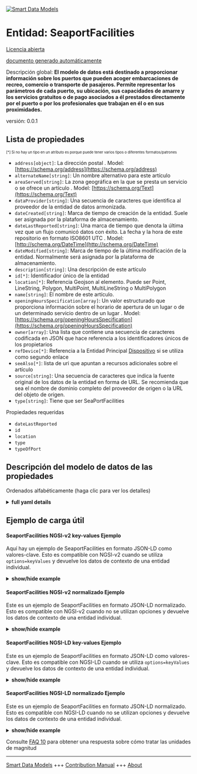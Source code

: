 <!-- 10-Header -->  
[![Smart Data Models](https://smartdatamodels.org/wp-content/uploads/2022/01/SmartDataModels_logo.png "Logo")](https://smartdatamodels.org)  
Entidad: SeaportFacilities  
==========================<!-- /10-Header -->  
<!-- 15-License -->  
[Licencia abierta](https://github.com/smart-data-models//dataModel.Ports/blob/master/SeaportFacilities/LICENSE.md)  
[documento generado automáticamente](https://docs.google.com/presentation/d/e/2PACX-1vTs-Ng5dIAwkg91oTTUdt8ua7woBXhPnwavZ0FxgR8BsAI_Ek3C5q97Nd94HS8KhP-r_quD4H0fgyt3/pub?start=false&loop=false&delayms=3000#slide=id.gb715ace035_0_60)  
<!-- /15-License -->  
<!-- 20-Description -->  
Descripción global: **El modelo de datos está destinado a proporcionar información sobre los puertos que pueden acoger embarcaciones de recreo, comercio o transporte de pasajeros. Permite representar los parámetros de cada puerto, su ubicación, sus capacidades de amarre y los servicios gratuitos o de pago asociados a él prestados directamente por el puerto o por los profesionales que trabajan en él o en sus proximidades.**  
versión: 0.0.1  
<!-- /20-Description -->  
<!-- 30-PropertiesList -->  

## Lista de propiedades  

<sup><sub>[*] Si no hay un tipo en un atributo es porque puede tener varios tipos o diferentes formatos/patrones</sub></sup>  
- `address[object]`: La dirección postal  . Model: [https://schema.org/address](https://schema.org/address)- `alternateName[string]`: Un nombre alternativo para este artículo  - `areaServed[string]`: La zona geográfica en la que se presta un servicio o se ofrece un artículo  . Model: [https://schema.org/Text](https://schema.org/Text)- `dataProvider[string]`: Una secuencia de caracteres que identifica al proveedor de la entidad de datos armonizada.  - `dateCreated[string]`: Marca de tiempo de creación de la entidad. Suele ser asignada por la plataforma de almacenamiento.  - `dateLastReported[string]`: Una marca de tiempo que denota la última vez que un flujo comunicó datos con éxito. La fecha y la hora de este repositorio en formato ISO8601 UTC  . Model: [http://schema.org/DateTime](http://schema.org/DateTime)- `dateModified[string]`: Marca de tiempo de la última modificación de la entidad. Normalmente será asignada por la plataforma de almacenamiento.  - `description[string]`: Una descripción de este artículo  - `id[*]`: Identificador único de la entidad  - `location[*]`: Referencia Geojson al elemento. Puede ser Point, LineString, Polygon, MultiPoint, MultiLineString o MultiPolygon  - `name[string]`: El nombre de este artículo.  - `openingHoursSpecification[array]`: Un valor estructurado que proporciona información sobre el horario de apertura de un lugar o de un determinado servicio dentro de un lugar  . Model: [https://schema.org/openingHoursSpecification](https://schema.org/openingHoursSpecification)- `owner[array]`: Una lista que contiene una secuencia de caracteres codificada en JSON que hace referencia a los identificadores únicos de los propietarios  - `refDevice[*]`: Referencia a la Entidad Principal [Dispositivo](https://github.com/smart-data-models/dataModel.Device/blob/master/Device/doc/spec.md) si se utiliza como segundo enlace  - `seeAlso[*]`: lista de uri que apuntan a recursos adicionales sobre el artículo  - `source[string]`: Una secuencia de caracteres que indica la fuente original de los datos de la entidad en forma de URL. Se recomienda que sea el nombre de dominio completo del proveedor de origen o la URL del objeto de origen.  - `type[string]`: Tiene que ser SeaPortFacilities  <!-- /30-PropertiesList -->  
<!-- 35-RequiredProperties -->  
Propiedades requeridas  
- `dateLastReported`  - `id`  - `location`  - `type`  - `typeOfPort`  <!-- /35-RequiredProperties -->  
<!-- 40-RequiredProperties -->  
<!-- /40-RequiredProperties -->  
<!-- 50-DataModelHeader -->  
## Descripción del modelo de datos de las propiedades  
Ordenados alfabéticamente (haga clic para ver los detalles)  
<!-- /50-DataModelHeader -->  
<!-- 60-ModelYaml -->  
<details><summary><strong>full yaml details</strong></summary>    
```yaml  
SeaportFacilities:    
  description: 'The Data Model is intended to provide information about ports that can accommodate pleasure craft, commerce or passenger  transport. It permit to represent the parameters of each port, its location, its mooring capacities and the free or paid services associated with it provided directly by the port or by professionals working on or near the port.'    
  properties:    
    address:    
      description: 'The mailing address'    
      properties:    
        addressCountry:    
          description: 'Property. The country. For example, Spain. Model:''https://schema.org/addressCountry'''    
          type: string    
        addressLocality:    
          description: 'Property. The locality in which the street address is, and which is in the region. Model:''https://schema.org/addressLocality'''    
          type: string    
        addressRegion:    
          description: 'Property. The region in which the locality is, and which is in the country. Model:''https://schema.org/addressRegion'''    
          type: string    
        postOfficeBoxNumber:    
          description: 'Property. The post office box number for PO box addresses. For example, 03578. Model:''https://schema.org/postOfficeBoxNumber'''    
          type: string    
        postalCode:    
          description: 'Property. The postal code. For example, 24004. Model:''https://schema.org/https://schema.org/postalCode'''    
          type: string    
        streetAddress:    
          description: 'Property. The street address. Model:''https://schema.org/streetAddress'''    
          type: string    
      type: object    
      x-ngsi:    
        model: https://schema.org/address    
        type: Property    
    alternateName:    
      description: 'An alternative name for this item'    
      type: string    
      x-ngsi:    
        type: Property    
    areaServed:    
      description: 'The geographic area where a service or offered item is provided'    
      type: string    
      x-ngsi:    
        model: https://schema.org/Text    
        type: Property    
    dataProvider:    
      description: 'A sequence of characters identifying the provider of the harmonised data entity.'    
      type: string    
      x-ngsi:    
        type: Property    
    dateCreated:    
      description: 'Entity creation timestamp. This will usually be allocated by the storage platform.'    
      format: date-time    
      type: string    
      x-ngsi:    
        type: Property    
    dateLastReported:    
      description: 'A timestamp which denotes the last time when a flow successfully reported data. The date and time of this Repository in ISO8601 UTCformat'    
      format: date-time    
      type: string    
      x-ngsi:    
        model: http://schema.org/DateTime    
        type: Property    
    dateModified:    
      description: 'Timestamp of the last modification of the entity. This will usually be allocated by the storage platform.'    
      format: date-time    
      type: string    
      x-ngsi:    
        type: Property    
    description:    
      description: 'A description of this item'    
      type: string    
      x-ngsi:    
        type: Property    
    id:    
      anyOf: &seaportfacilities_-_properties_-_owner_-_items_-_anyof    
        - description: 'Property. Identifier format of any NGSI entity'    
          maxLength: 256    
          minLength: 1    
          pattern: ^[\w\-\.\{\}\$\+\*\[\]`|~^@!,:\\]+$    
          type: string    
        - description: 'Property. Identifier format of any NGSI entity'    
          format: uri    
          type: string    
      description: 'Unique identifier of the entity'    
      x-ngsi:    
        type: Property    
    location:    
      description: 'Geojson reference to the item. It can be Point, LineString, Polygon, MultiPoint, MultiLineString or MultiPolygon'    
      oneOf:    
        - description: 'GeoProperty. Geojson reference to the item. Point'    
          properties:    
            bbox:    
              items:    
                type: number    
              minItems: 4    
              type: array    
            coordinates:    
              items:    
                type: number    
              minItems: 2    
              type: array    
            type:    
              enum:    
                - Point    
              type: string    
          required:    
            - type    
            - coordinates    
          title: 'GeoJSON Point'    
          type: object    
        - description: 'GeoProperty. Geojson reference to the item. LineString'    
          properties:    
            bbox:    
              items:    
                type: number    
              minItems: 4    
              type: array    
            coordinates:    
              items:    
                items:    
                  type: number    
                minItems: 2    
                type: array    
              minItems: 2    
              type: array    
            type:    
              enum:    
                - LineString    
              type: string    
          required:    
            - type    
            - coordinates    
          title: 'GeoJSON LineString'    
          type: object    
        - description: 'GeoProperty. Geojson reference to the item. Polygon'    
          properties:    
            bbox:    
              items:    
                type: number    
              minItems: 4    
              type: array    
            coordinates:    
              items:    
                items:    
                  items:    
                    type: number    
                  minItems: 2    
                  type: array    
                minItems: 4    
                type: array    
              type: array    
            type:    
              enum:    
                - Polygon    
              type: string    
          required:    
            - type    
            - coordinates    
          title: 'GeoJSON Polygon'    
          type: object    
        - description: 'GeoProperty. Geojson reference to the item. MultiPoint'    
          properties:    
            bbox:    
              items:    
                type: number    
              minItems: 4    
              type: array    
            coordinates:    
              items:    
                items:    
                  type: number    
                minItems: 2    
                type: array    
              type: array    
            type:    
              enum:    
                - MultiPoint    
              type: string    
          required:    
            - type    
            - coordinates    
          title: 'GeoJSON MultiPoint'    
          type: object    
        - description: 'GeoProperty. Geojson reference to the item. MultiLineString'    
          properties:    
            bbox:    
              items:    
                type: number    
              minItems: 4    
              type: array    
            coordinates:    
              items:    
                items:    
                  items:    
                    type: number    
                  minItems: 2    
                  type: array    
                minItems: 2    
                type: array    
              type: array    
            type:    
              enum:    
                - MultiLineString    
              type: string    
          required:    
            - type    
            - coordinates    
          title: 'GeoJSON MultiLineString'    
          type: object    
        - description: 'GeoProperty. Geojson reference to the item. MultiLineString'    
          properties:    
            bbox:    
              items:    
                type: number    
              minItems: 4    
              type: array    
            coordinates:    
              items:    
                items:    
                  items:    
                    items:    
                      type: number    
                    minItems: 2    
                    type: array    
                  minItems: 4    
                  type: array    
                type: array    
              type: array    
            type:    
              enum:    
                - MultiPolygon    
              type: string    
          required:    
            - type    
            - coordinates    
          title: 'GeoJSON MultiPolygon'    
          type: object    
      x-ngsi:    
        type: GeoProperty    
    name:    
      description: 'The name of this item.'    
      type: string    
      x-ngsi:    
        type: Property    
    openingHoursSpecification:    
      description: 'A structured value providing information about the opening hours of a place or a certain service inside a place'    
      items:    
        properties:    
          closes:    
            format: time    
            pattern: ^(2[0-3]|[01][0-9]):?([0-5][0-9]):?([0-5][0-9])(\.[0-9]*)?(Z|[+-](?:2[0-3]|[01][0-9])(?::?(?:[0-5][0-9]))?)$    
            type: string    
          dayOfWeek:    
            anyOf:    
              - description: 'Property. Array of days of the week.'    
                enum:    
                  - Monday    
                  - Tuesday    
                  - Wednesday    
                  - Thursday    
                  - Friday    
                  - Saturday    
                  - Sunday    
                  - PublicHolidays    
                type: string    
              - description: 'Property. Array of days of the week.'    
                enum:    
                  - https://schema.org/Monday    
                  - https://schema.org/Tuesday    
                  - https://schema.org/Wednesday    
                  - https://schema.org/Thursday    
                  - https://schema.org/Friday    
                  - https://schema.org/Saturday    
                  - https://schema.org/Sunday    
                  - https://schema.org/PublicHolidays    
                type: string    
            description: 'Property. Model:''http://schema.org/dayOfWeek''. The day of the week for which these opening hours are valid. URLs from GoodRelations (http://purl.org/goodrelations/v1) are used (for Monday, Tuesday, Wednesday, Thursday, Friday, Saturday, Sunday plus a special entry for PublicHolidays).'    
            type: string    
          opens:    
            format: time    
            pattern: ^(2[0-3]|[01][0-9]):?([0-5][0-9]):?([0-5][0-9])(\.[0-9]*)?(Z|[+-](?:2[0-3]|[01][0-9])(?::?(?:[0-5][0-9]))?)$    
            type: string    
          validFrom:    
            anyOf:    
              - description: 'Property. Model:''http://schema.org/Date.'    
                format: date    
                type: string    
              - description: 'Property. Model:''http://schema.org/DateTime.'    
                format: date-time    
                type: string    
            description: 'Property. The date when the item becomes valid. A date value in the form CCYY-MM-DD or a combination of date and time of day in the form [-]CCYY-MM-DDThh:mm:ss[Z|(+|-)hh:mm] in ISO 8601 date format.'    
          validThrough:    
            anyOf:    
              - description: 'Property. Model:''http://schema.org/Date.'    
                format: date    
                type: string    
              - description: 'Property. Model:''http://schema.org/DateTime.'    
                format: date-time    
                type: string    
            description: 'Property. The date after when the item is not valid. For example the end of an offer, salary period, or a period of opening hours. A date value in the form CCYY-MM-DD or a combination of date and time of day in the form [-]CCYY-MM-DDThh:mm:ss[Z|(+|-)hh:mm] in ISO 8601 date format.'    
            type: string    
        type: object    
      minItems: 1    
      type: array    
      x-ngsi:    
        model: https://schema.org/openingHoursSpecification    
        type: Property    
    owner:    
      description: 'A List containing a JSON encoded sequence of characters referencing the unique Ids of the owner(s)'    
      items:    
        anyOf: *seaportfacilities_-_properties_-_owner_-_items_-_anyof    
        description: 'Property. Unique identifier of the entity'    
      type: array    
      x-ngsi:    
        type: Property    
    refDevice:    
      anyOf:    
        - description: 'Property. Identifier format of any NGSI entity'    
          maxLength: 256    
          minLength: 1    
          pattern: ^[\w\-\.\{\}\$\+\*\[\]`|~^@!,:\\]+$    
          type: string    
        - description: 'Property. Identifier format of any NGSI entity'    
          format: uri    
          type: string    
      description: 'Reference to the Main Entity [Device](https://github.com/smart-data-models/dataModel.Device/blob/master/Device/doc/spec.md) if used as second link'    
      x-ngsi:    
        type: Relationship    
    seeAlso:    
      description: 'list of uri pointing to additional resources about the item'    
      oneOf:    
        - items:    
            format: uri    
            type: string    
          minItems: 1    
          type: array    
        - format: uri    
          type: string    
      x-ngsi:    
        type: Property    
    source:    
      description: 'A sequence of characters giving the original source of the entity data as a URL. Recommended to be the fully qualified domain name of the source provider, or the URL to the source object.'    
      type: string    
      x-ngsi:    
        type: Property    
    type:    
      description: 'It has to be SeaPortFacilities'    
      enum:    
        - SeaPortFacilities    
      type: string    
      x-ngsi:    
        type: Property    
  required:    
    - id    
    - type    
    - location    
    - dateLastReported    
    - typeOfPort    
  type: object    
  x-derived-from: ""    
  x-disclaimer: 'Redistribution and use in source and binary forms, with or without modification, are permitted  provided that the license conditions are met. Copyleft (c) 2021 Contributors to Smart Data Models Program'    
  x-license-url: https://github.com/smart-data-models/dataModel.Ports/blob/master/SeaportFacilities/LICENSE.md    
  x-model-schema: https://smart-data-models.github.io/dataModels.Ports/SeaPort/schema.json    
  x-model-tags: ""    
  x-version: 0.0.1    
```  
</details>    
<!-- /60-ModelYaml -->  
<!-- 70-MiddleNotes -->  
<!-- /70-MiddleNotes -->  
<!-- 80-Examples -->  
## Ejemplo de carga útil  
#### SeaportFacilities NGSI-v2 key-values Ejemplo  
Aquí hay un ejemplo de SeaportFacilities en formato JSON-LD como valores-clave. Esto es compatible con NGSI-v2 cuando se utiliza `options=keyValues` y devuelve los datos de contexto de una entidad individual.  
<details><summary><strong>show/hide example</strong></summary>    
```json  
{  
  "id": "urn:ngsi-ld:SeaPort:SeaPort:MNCA-SP-001",  
  "type": "SeaPort",  
  "name": "Riviera-Port-NCE-SP-001",  
  "alternateName": "Riviera Port - Main harbor - Commerce & Passengers",  
  "description": "Harbor Description and services provided",  
  "seeAlso": "https://ccinicecotedazur/docs/port-nice_z-card_2015",  
  "location": {  
    "type": "Point",  
    "coordinates": [  
      43.664810,  
      7.196545  
    ]  
  },  
  "areaServed": "Nice Port",  
  "dateLastReported": "2020-03-17T08:45:00Z",  
  "refBoatAuthorized": [  
    "urn:ngsi-ld:BoatAuthorized:MNCA-NCE-BA-001-yatching",  
    "urn:ngsi-ld:BoatAuthorized:MNCA-NCE-BA-001-passenger",  
    "urn:ngsi-ld:BoatAuthorized:MNCA-NCE-BA-001-fishing",  
    "urn:ngsi-ld:BoatAuthorized:MNCA-NCE-BA-001-cargo",  
    "urn:ngsi-ld:BoatAuthorized:MNCA-NCE-BA-001-tankers",  
    "urn:ngsi-ld:BoatAuthorized:MNCA-NCE-BA-001-specialist",  
    "urn:ngsi-ld:BoatAuthorized:MNCA-NCE-BA-001-war",  
    "urn:ngsi-ld:BoatAuthorized:MNCA-NCE-BA-001-historic"  
  ],  
  "refBoatPlaceAvailable": [  
    "urn:ngsi-ld:BoatPlaceAvailable:MNCA-BPA-Range-A",  
    "urn:ngsi-ld:BoatPlaceAvailable:MNCA-BPA-Range-BC",  
    "urn:ngsi-ld:BoatPlaceAvailable:MNCA-BPA-Range-DE",  
    "urn:ngsi-ld:BoatPlaceAvailable:MNCA-BPA-Range-FG",  
    "urn:ngsi-ld:BoatPlaceAvailable:MNCA-BPA-Range-HI",  
    "urn:ngsi-ld:BoatPlaceAvailable:MNCA-BPA-Range-JK",  
    "urn:ngsi-ld:BoatPlaceAvailable:MNCA-BPA-Range-LO",  
    "urn:ngsi-ld:BoatPlaceAvailable:MNCA-BPA-Range-PQ",  
    "urn:ngsi-ld:BoatPlaceAvailable:MNCA-BPA-Range-RT2",  
    "urn:ngsi-ld:BoatPlaceAvailable:MNCA-BPA-Range-RT2",  
    "urn:ngsi-ld:BoatPlaceAvailable:MNCA-BPA-Range-U",  
    "urn:ngsi-ld:BoatPlaceAvailable:MNCA-BPA-Range-VW",  
    "urn:ngsi-ld:BoatPlaceAvailable:MNCA-BPA-Range-XZ",  
    "urn:ngsi-ld:BoatPlaceAvailable:MNCA-BPA-Range-Z02"  
  ],  
  "refBoatPlacePricing": [  
    "urn:ngsi-ld:BoatPlacePricing:MNCA-BPP-Range-A",  
    "urn:ngsi-ld:BoatPlacePricing:MNCA-BPP-Range-BC",  
    "urn:ngsi-ld:BoatPlacePricing:MNCA-BPP-Range-DE",  
    "urn:ngsi-ld:BoatPlacePricing:MNCA-BPP-Range-FG",  
    "urn:ngsi-ld:BoatPlacePricing:MNCA-BPP-Range-HI",  
    "urn:ngsi-ld:BoatPlacePricing:MNCA-BPP-Range-JK",  
    "urn:ngsi-ld:BoatPlacePricing:MNCA-BPP-Range-LO",  
    "urn:ngsi-ld:BoatPlacePricing:MNCA-BPP-Range-PQ",  
    "urn:ngsi-ld:BoatPlacePricing:MNCA-BPP-Range-RT2",  
    "urn:ngsi-ld:BoatPlacePricing:MNCA-BPP-Range-RT2",  
    "urn:ngsi-ld:BoatPlacePricing:MNCA-BPP-Range-U",  
    "urn:ngsi-ld:BoatPlacePricing:MNCA-BPP-Range-VW",  
    "urn:ngsi-ld:BoatPlacePricing:MNCA-BPP-Range-XZ",  
    "urn:ngsi-ld:BoatPlacePricing:MNCA-BPP-Range-Z02"  
  ],  
  "owner": [  
    "Departement_06", "CCI06", "MNCA", "Ville_de_Nice"  
  ],  
  "contractingAuthority": "CCI",  
  "contractingCompany": "Régie Autonome des ports",  
  "contactPoint": "Capitainerie",  
  "webSite": "https://riviera-ports.com/ports/port-de-nice",  
  "typeOfPort": [  
    "marina",  
    "merchandise",  
    "cruise",  
    "ferry",  
    "yatching"  
  ],  
  "authorizedPropulsion": [  
    "motor",  
    "electric",  
    "lng"  
  ],  
  "maxTonnage": 30000,  
  "numberOfPlace": 120,  
  "minLength": 6,  
  "maxLength": 180,  
  "maxWidth": 25,  
  "maxDraft": 9.65,  
  "portServicesProvided": [  
    "harborOffice",  
    "weather",  
    "customsServices",  
    "porters"  
  ],  
  "boatSupplyingServices": [  
    "fuelStation",  
    "fuelTankerTruck",  
    "drinkingWaterTankerTruck",  
    "dryFairing",  
    "repair",  
    "expertise",  
    "gangways",  
    "liftingCranes",  
    "towing",  
    "wasteWaterPumping",  
    "boatConveying"  
  ],  
  "facilities": [  
    "wifi",  
    "telephone",  
    "toilets",  
    "selectiveSortingWaste",  
    "electricTerminal",  
    "waterTerminal",  
    "dustbins",  
    "dumpsters",  
    "container"  
  ],  
  "nearbyServices": [  
    "groceryStores",  
    "presses",  
    "exchangeOffice",  
    "touristicExcursions"  
  ],  
  "rentalSaleServices": [  
    "boatRental",  
    "boatSale",  
    "carRental"  
  ],  
  "transportServices": [  
    "parking",  
    "shuttlesToAirport",  
    "taxis"  
  ],  
  "routeType": [  
    "tram",  
    "metro",  
    "train",  
    "bus",  
    "ferry"  
  ],  
  "electricTransport": [  
    "electricBycicle",  
    "electricMotorBike"  
  ],  
  "paymentAccepted": [  
    "Cash",  
    "CreditCard"  
  ],  
  "currencyAccepted": [  
    "EUR",  
    "USD"  
  ]  
}  
```  
</details>  
#### SeaportFacilities NGSI-v2 normalizado Ejemplo  
Este es un ejemplo de SeaportFacilities en formato JSON-LD normalizado. Esto es compatible con NGSI-v2 cuando no se utilizan opciones y devuelve los datos de contexto de una entidad individual.  
<details><summary><strong>show/hide example</strong></summary>    
```json  
{  
	"id": "urn:ngsi-ld:SeaPort:SeaPort:MNCA-SP-001",  
	"type": "SeaPort",  
	"name": {  
		"type": "Property",  
		"value": "Riviera-Port-NCE-SP-001"  
	},  
	"alternateName": {  
		"type": "Property",  
		"value": "Riviera Port - Main harbor - Commerce & Passengers"  
	},  
	"description": {  
		"type": "Property",  
		"value": "Harbor Description and services provided"  
	},  
	"seeAlso": {  
		"type": "Property",  
		"value": "https://ccinicecotedazur/docs/port-nice_z-card_2015"  
	},  
	"location": {  
		"type": "GeoProperty",  
		"value": {  
			"type": "point",  
				"coordinates": [43.664810, 7.196545]  
			}  
	},  
	"areaServed": {  
		"type": "Property",  
		"value": "Nice Port"  
	},  
	"dateLastReported": {  
		"type": "DateTime",  
		"value": "2020-03-17T08:45:00Z",  
		"metadata": {  
			"TimeInstant": {  
				"type": "Text",  
				"value": "2020-03-17TT08:45:00Z"  
			}  
		}  
	},  
	"refBoatAuthorized": {  
		"type": "Relationship",  
		"Object": ["urn:ngsi-ld:BoatAuthorized:MNCA-NCE-BA-001-yatching",  
					"urn:ngsi-ld:BoatAuthorized:MNCA-NCE-BA-001-passenger",  
					"urn:ngsi-ld:BoatAuthorized:MNCA-NCE-BA-001-fishing",  
					"urn:ngsi-ld:BoatAuthorized:MNCA-NCE-BA-001-cargo",  
					"urn:ngsi-ld:BoatAuthorized:MNCA-NCE-BA-001-tankers",  
					"urn:ngsi-ld:BoatAuthorized:MNCA-NCE-BA-001-specialist",  
					"urn:ngsi-ld:BoatAuthorized:MNCA-NCE-BA-001-war",  
					"urn:ngsi-ld:BoatAuthorized:MNCA-NCE-BA-001-historic"  
		]  
	},  
	"refBoatPlaceAvailable": {  
		"type": "Relationship",  
		"Object": ["urn:ngsi-ld:BoatPlaceAvailable:MNCA-BPA-Range-A",  
					"urn:ngsi-ld:BoatPlaceAvailable:MNCA-BPA-Range-BC",  
					"urn:ngsi-ld:BoatPlaceAvailable:MNCA-BPA-Range-DE",  
					"urn:ngsi-ld:BoatPlaceAvailable:MNCA-BPA-Range-FG",  
					"urn:ngsi-ld:BoatPlaceAvailable:MNCA-BPA-Range-HI",  
					"urn:ngsi-ld:BoatPlaceAvailable:MNCA-BPA-Range-JK",  
					"urn:ngsi-ld:BoatPlaceAvailable:MNCA-BPA-Range-LO",  
					"urn:ngsi-ld:BoatPlaceAvailable:MNCA-BPA-Range-PQ",  
					"urn:ngsi-ld:BoatPlaceAvailable:MNCA-BPA-Range-RT2",  
					"urn:ngsi-ld:BoatPlaceAvailable:MNCA-BPA-Range-RT2",  
					"urn:ngsi-ld:BoatPlaceAvailable:MNCA-BPA-Range-U",  
					"urn:ngsi-ld:BoatPlaceAvailable:MNCA-BPA-Range-VW",  
					"urn:ngsi-ld:BoatPlaceAvailable:MNCA-BPA-Range-XZ",  
					"urn:ngsi-ld:BoatPlaceAvailable:MNCA-BPA-Range-Z02"  
		]  
	},  
	"refBoatPlacePricing": {  
		"type": "Relationship",  
		"Object": ["urn:ngsi-ld:BoatPlacePricing:MNCA-BPP-Range-A",  
					"urn:ngsi-ld:BoatPlacePricing:MNCA-BPP-Range-BC",  
					"urn:ngsi-ld:BoatPlacePricing:MNCA-BPP-Range-DE",  
					"urn:ngsi-ld:BoatPlacePricing:MNCA-BPP-Range-FG",  
					"urn:ngsi-ld:BoatPlacePricing:MNCA-BPP-Range-HI",  
					"urn:ngsi-ld:BoatPlacePricing:MNCA-BPP-Range-JK",  
					"urn:ngsi-ld:BoatPlacePricing:MNCA-BPP-Range-LO",  
					"urn:ngsi-ld:BoatPlacePricing:MNCA-BPP-Range-PQ",  
					"urn:ngsi-ld:BoatPlacePricing:MNCA-BPP-Range-RT2",  
					"urn:ngsi-ld:BoatPlacePricing:MNCA-BPP-Range-RT2",  
					"urn:ngsi-ld:BoatPlacePricing:MNCA-BPP-Range-U",  
					"urn:ngsi-ld:BoatPlacePricing:MNCA-BPP-Range-VW",  
					"urn:ngsi-ld:BoatPlacePricing:MNCA-BPP-Range-XZ",  
					"urn:ngsi-ld:BoatPlacePricing:MNCA-BPP-Range-Z02"  
		]  
	},  
	"owner" : {  
		"type": "Property",  
		"value": ["Departement_06", "CCI06", "MNCA", "Ville_de_Nice"]  
	},  
	"contractingAuthority": {  
		"type": "Property",  
		"value": "CCI"  
	},  
	"contractingCompagny": {  
		"type": "Property",  
		"value": "Régie Autonome des ports"  
	},  
	"contactPoint": {  
		"type": "Property",  
		"value": "Capitainerie"  
	},  
	"webSite": {  
		"type": "Property",  
		"value": "https://riviera-ports.com/ports/port-de-nice"  
	},  
	"typeOfPort": {  
		"type": "Property",  
		"value": ["marina", "merchandise", "cruise", "ferry", "yatching"]  
	},  
	"authorizedPropulsions": {  
		"type": "Property",  
		"value": ["motor", "electric","lng"]  
	},  
	"maxTonnage": {  
		"type": "Property",  
		"value": 30000  
	},  
	"numberOfPlace": {  
		"type": "Property",  
		"value": 120  
	},  
	"minLength": {  
		"type": "Property",  
		"value": 6  
	},  
	"maxLength": {  
		"type": "Property",  
		"value": 180  
	},  
	"maxWidth": {  
		"type": "Property",  
		"value": 25  
	},  
	"maxDraft": {  
		"type": "Property",  
		"value": 9.65  
	},  
	"portServicesProvided": {  
		"type": "Property",  
		"value": ["harborOffice", "weather", "customsServices", "porters"]  
	},  
	"boatSupplyingServices": {  
		"type": "Property",  
		"value": ["fuelStation", "fuelTankerTruck", "drinkingWaterTankerTruck", "dryFairing", "repair", "expertise", "gangways", "liftingCranes", "towing", "wasteWaterPumping", "boatConveying"]  
	},  
	"facilities": {  
		"type": "Property",  
		"value": ["wifi", "telephone", "toilets", "selectiveSortingWaste", "electricTerminal", "waterTerminal", "dustbins", "dumpsters", "container"]  
	},  
	"nearbyServices": {  
		"type": "Property",  
		"value": ["groceryStores", "presses", "exchangeOffice", "touristicExcursions"]  
	},  
	"rentalSaleServices": {  
		"type": "Property",  
		"value": ["boatRental", "boatSale", "carRental"]  
	},  
	"transportServices": {  
		"type": "Property",  
		"value": ["parking", "shuttlesToAirport", "taxis"]  
	},  
	"routeType": {  
		"type": "Property",  
		"value": ["tram", "metro", "train", "bus", "ferry"]  
	},  
	"electricTransport": {  
		"type": "Property",  
		"value": ["electricBycicle", "electricMotorBike"]  
	},  
	"paymentAccepted": {  
		"type": "Property",  
		"value": ["Cash", "CreditCard"]  
	},  
	"currencyAccepted": {  
		"type": "Property",  
		"value": ["EUR", "USD"]  
	}  
}  
```  
</details>  
#### SeaportFacilities NGSI-LD key-values Ejemplo  
Este es un ejemplo de SeaportFacilities en formato JSON-LD como valores-clave. Esto es compatible con NGSI-LD cuando se utiliza `options=keyValues` y devuelve los datos de contexto de una entidad individual.  
<details><summary><strong>show/hide example</strong></summary>    
```json  
{  
    "id": "urn:ngsi-ld:SeaPort:SeaPort:MNCA-SP-001",  
    "type": "SeaPort",  
    "alternateName": {  
        "type": "Property",  
        "value": "Riviera Port - Main harbor - Commerce & Passengers"  
    },  
    "areaServed": {  
        "type": "Property",  
        "value": "Nice Port"  
    },  
    "authorizedPropulsions": {  
        "type": "Property",  
        "value": [  
            "motor",  
            "electric",  
            "lng"  
        ]  
    },  
    "boatSupplyingServices": {  
        "type": "Property",  
        "value": [  
            "fuelStation",  
            "fuelTankerTruck",  
            "drinkingWaterTankerTruck",  
            "dryFairing",  
            "repair",  
            "expertise",  
            "gangways",  
            "liftingCranes",  
            "towing",  
            "wasteWaterPumping",  
            "boatConveying"  
        ]  
    },  
    "contactPoint": {  
        "type": "Property",  
        "value": "Capitainerie"  
    },  
    "contractingAuthority": {  
        "type": "Property",  
        "value": "CCI"  
    },  
    "contractingCompagny": {  
        "type": "Property",  
        "value": "R\u00e9gie Autonome des ports"  
    },  
    "currencyAccepted": {  
        "type": "Property",  
        "value": [  
            "EUR",  
            "USD"  
        ]  
    },  
    "dateLastReported": {  
        "type": "DateTime",  
        "value": "2020-03-17T08:45:00Z",  
        "metadata": {  
            "TimeInstant": {  
                "type": "Text",  
                "value": "2020-03-17TT08:45:00Z"  
            }  
        }  
    },  
    "description": {  
        "type": "Property",  
        "value": "Harbor Description and services provided"  
    },  
    "electricTransport": {  
        "type": "Property",  
        "value": [  
            "electricBycicle",  
            "electricMotorBike"  
        ]  
    },  
    "facilities": {  
        "type": "Property",  
        "value": [  
            "wifi",  
            "telephone",  
            "toilets",  
            "selectiveSortingWaste",  
            "electricTerminal",  
            "waterTerminal",  
            "dustbins",  
            "dumpsters",  
            "container"  
        ]  
    },  
    "location": {  
        "type": "GeoProperty",  
        "value": {  
            "type": "point",  
            "coordinates": [  
                43.66481,  
                7.196545  
            ]  
        }  
    },  
    "maxDraft": {  
        "type": "Property",  
        "value": 9.65  
    },  
    "maxLength": {  
        "type": "Property",  
        "value": 180  
    },  
    "maxTonnage": {  
        "type": "Property",  
        "value": 30000  
    },  
    "maxWidth": {  
        "type": "Property",  
        "value": 25  
    },  
    "minLength": {  
        "type": "Property",  
        "value": 6  
    },  
    "name": {  
        "type": "Property",  
        "value": "Riviera-Port-NCE-SP-001"  
    },  
    "nearbyServices": {  
        "type": "Property",  
        "value": [  
            "groceryStores",  
            "presses",  
            "exchangeOffice",  
            "touristicExcursions"  
        ]  
    },  
    "numberOfPlace": {  
        "type": "Property",  
        "value": 120  
    },  
    "owner": {  
        "type": "Property",  
        "value": [  
            "Departement_06",  
            "CCI06",  
            "MNCA",  
            "Ville_de_Nice"  
        ]  
    },  
    "paymentAccepted": {  
        "type": "Property",  
        "value": [  
            "Cash",  
            "CreditCard"  
        ]  
    },  
    "portServicesProvided": {  
        "type": "Property",  
        "value": [  
            "harborOffice",  
            "weather",  
            "customsServices",  
            "porters"  
        ]  
    },  
    "refBoatAuthorized": {  
        "type": "Relationship",  
        "Object": [  
            "urn:ngsi-ld:BoatAuthorized:MNCA-NCE-BA-001-yatching",  
            "urn:ngsi-ld:BoatAuthorized:MNCA-NCE-BA-001-passenger",  
            "urn:ngsi-ld:BoatAuthorized:MNCA-NCE-BA-001-fishing",  
            "urn:ngsi-ld:BoatAuthorized:MNCA-NCE-BA-001-cargo",  
            "urn:ngsi-ld:BoatAuthorized:MNCA-NCE-BA-001-tankers",  
            "urn:ngsi-ld:BoatAuthorized:MNCA-NCE-BA-001-specialist",  
            "urn:ngsi-ld:BoatAuthorized:MNCA-NCE-BA-001-war",  
            "urn:ngsi-ld:BoatAuthorized:MNCA-NCE-BA-001-historic"  
        ]  
    },  
    "refBoatPlaceAvailable": {  
        "type": "Relationship",  
        "Object": [  
            "urn:ngsi-ld:BoatPlaceAvailable:MNCA-BPA-Range-A",  
            "urn:ngsi-ld:BoatPlaceAvailable:MNCA-BPA-Range-BC",  
            "urn:ngsi-ld:BoatPlaceAvailable:MNCA-BPA-Range-DE",  
            "urn:ngsi-ld:BoatPlaceAvailable:MNCA-BPA-Range-FG",  
            "urn:ngsi-ld:BoatPlaceAvailable:MNCA-BPA-Range-HI",  
            "urn:ngsi-ld:BoatPlaceAvailable:MNCA-BPA-Range-JK",  
            "urn:ngsi-ld:BoatPlaceAvailable:MNCA-BPA-Range-LO",  
            "urn:ngsi-ld:BoatPlaceAvailable:MNCA-BPA-Range-PQ",  
            "urn:ngsi-ld:BoatPlaceAvailable:MNCA-BPA-Range-RT2",  
            "urn:ngsi-ld:BoatPlaceAvailable:MNCA-BPA-Range-RT2",  
            "urn:ngsi-ld:BoatPlaceAvailable:MNCA-BPA-Range-U",  
            "urn:ngsi-ld:BoatPlaceAvailable:MNCA-BPA-Range-VW",  
            "urn:ngsi-ld:BoatPlaceAvailable:MNCA-BPA-Range-XZ",  
            "urn:ngsi-ld:BoatPlaceAvailable:MNCA-BPA-Range-Z02"  
        ]  
    },  
    "refBoatPlacePricing": {  
        "type": "Relationship",  
        "Object": [  
            "urn:ngsi-ld:BoatPlacePricing:MNCA-BPP-Range-A",  
            "urn:ngsi-ld:BoatPlacePricing:MNCA-BPP-Range-BC",  
            "urn:ngsi-ld:BoatPlacePricing:MNCA-BPP-Range-DE",  
            "urn:ngsi-ld:BoatPlacePricing:MNCA-BPP-Range-FG",  
            "urn:ngsi-ld:BoatPlacePricing:MNCA-BPP-Range-HI",  
            "urn:ngsi-ld:BoatPlacePricing:MNCA-BPP-Range-JK",  
            "urn:ngsi-ld:BoatPlacePricing:MNCA-BPP-Range-LO",  
            "urn:ngsi-ld:BoatPlacePricing:MNCA-BPP-Range-PQ",  
            "urn:ngsi-ld:BoatPlacePricing:MNCA-BPP-Range-RT2",  
            "urn:ngsi-ld:BoatPlacePricing:MNCA-BPP-Range-RT2",  
            "urn:ngsi-ld:BoatPlacePricing:MNCA-BPP-Range-U",  
            "urn:ngsi-ld:BoatPlacePricing:MNCA-BPP-Range-VW",  
            "urn:ngsi-ld:BoatPlacePricing:MNCA-BPP-Range-XZ",  
            "urn:ngsi-ld:BoatPlacePricing:MNCA-BPP-Range-Z02"  
        ]  
    },  
    "rentalSaleServices": {  
        "type": "Property",  
        "value": [  
            "boatRental",  
            "boatSale",  
            "carRental"  
        ]  
    },  
    "routeType": {  
        "type": "Property",  
        "value": [  
            "tram",  
            "metro",  
            "train",  
            "bus",  
            "ferry"  
        ]  
    },  
    "seeAlso": {  
        "type": "Property",  
        "value": "https://ccinicecotedazur/docs/port-nice_z-card_2015"  
    },  
    "transportServices": {  
        "type": "Property",  
        "value": [  
            "parking",  
            "shuttlesToAirport",  
            "taxis"  
        ]  
    },  
    "typeOfPort": {  
        "type": "Property",  
        "value": [  
            "marina",  
            "merchandise",  
            "cruise",  
            "ferry",  
            "yatching"  
        ]  
    },  
    "webSite": {  
        "type": "Property",  
        "value": "https://riviera-ports.com/ports/port-de-nice"  
    },  
    "@context": [  
        "https://uri.etsi.org/ngsi-ld/v1/ngsi-ld-core-context.jsonld",  
        "https://raw.githubusercontent.com/smart-data-models/dataModel.Ports/master/context.jsonld"  
    ]  
}  
```  
</details>  
#### SeaportFacilities NGSI-LD normalizado Ejemplo  
Este es un ejemplo de SeaportFacilities en formato JSON-LD normalizado. Esto es compatible con NGSI-LD cuando no se utilizan opciones y devuelve los datos de contexto de una entidad individual.  
<details><summary><strong>show/hide example</strong></summary>    
```json  
{  
    "id": "urn:ngsi-ld:SeaPort:SeaPort:MNCA-SP-001",  
    "type": "SeaPort",  
    "alternateName": "Riviera Port - Main harbor - Commerce & Passengers",  
    "areaServed": "Nice Port",  
    "authorizedPropulsion": [  
        "motor",  
        "electric",  
        "lng"  
    ],  
    "boatSupplyingServices": [  
        "fuelStation",  
        "fuelTankerTruck",  
        "drinkingWaterTankerTruck",  
        "dryFairing",  
        "repair",  
        "expertise",  
        "gangways",  
        "liftingCranes",  
        "towing",  
        "wasteWaterPumping",  
        "boatConveying"  
    ],  
    "contactPoint": "Capitainerie",  
    "contractingAuthority": "CCI",  
    "contractingCompany": "R\u00e9gie Autonome des ports",  
    "currencyAccepted": [  
        "EUR",  
        "USD"  
    ],  
    "dateLastReported": "2020-03-17T08:45:00Z",  
    "description": "Harbor Description and services provided",  
    "electricTransport": [  
        "electricBycicle",  
        "electricMotorBike"  
    ],  
    "facilities": [  
        "wifi",  
        "telephone",  
        "toilets",  
        "selectiveSortingWaste",  
        "electricTerminal",  
        "waterTerminal",  
        "dustbins",  
        "dumpsters",  
        "container"  
    ],  
    "location": {  
        "type": "Point",  
        "coordinates": [  
            43.66481,  
            7.196545  
        ]  
    },  
    "maxDraft": 9.65,  
    "maxLength": 180,  
    "maxTonnage": 30000,  
    "maxWidth": 25,  
    "minLength": 6,  
    "name": "Riviera-Port-NCE-SP-001",  
    "nearbyServices": [  
        "groceryStores",  
        "presses",  
        "exchangeOffice",  
        "touristicExcursions"  
    ],  
    "numberOfPlace": 120,  
    "owner": [  
        "Departement_06",  
        "CCI06",  
        "MNCA",  
        "Ville_de_Nice"  
    ],  
    "paymentAccepted": [  
        "Cash",  
        "CreditCard"  
    ],  
    "portServicesProvided": [  
        "harborOffice",  
        "weather",  
        "customsServices",  
        "porters"  
    ],  
    "refBoatAuthorized": [  
        "urn:ngsi-ld:BoatAuthorized:MNCA-NCE-BA-001-yatching",  
        "urn:ngsi-ld:BoatAuthorized:MNCA-NCE-BA-001-passenger",  
        "urn:ngsi-ld:BoatAuthorized:MNCA-NCE-BA-001-fishing",  
        "urn:ngsi-ld:BoatAuthorized:MNCA-NCE-BA-001-cargo",  
        "urn:ngsi-ld:BoatAuthorized:MNCA-NCE-BA-001-tankers",  
        "urn:ngsi-ld:BoatAuthorized:MNCA-NCE-BA-001-specialist",  
        "urn:ngsi-ld:BoatAuthorized:MNCA-NCE-BA-001-war",  
        "urn:ngsi-ld:BoatAuthorized:MNCA-NCE-BA-001-historic"  
    ],  
    "refBoatPlaceAvailable": [  
        "urn:ngsi-ld:BoatPlaceAvailable:MNCA-BPA-Range-A",  
        "urn:ngsi-ld:BoatPlaceAvailable:MNCA-BPA-Range-BC",  
        "urn:ngsi-ld:BoatPlaceAvailable:MNCA-BPA-Range-DE",  
        "urn:ngsi-ld:BoatPlaceAvailable:MNCA-BPA-Range-FG",  
        "urn:ngsi-ld:BoatPlaceAvailable:MNCA-BPA-Range-HI",  
        "urn:ngsi-ld:BoatPlaceAvailable:MNCA-BPA-Range-JK",  
        "urn:ngsi-ld:BoatPlaceAvailable:MNCA-BPA-Range-LO",  
        "urn:ngsi-ld:BoatPlaceAvailable:MNCA-BPA-Range-PQ",  
        "urn:ngsi-ld:BoatPlaceAvailable:MNCA-BPA-Range-RT2",  
        "urn:ngsi-ld:BoatPlaceAvailable:MNCA-BPA-Range-RT2",  
        "urn:ngsi-ld:BoatPlaceAvailable:MNCA-BPA-Range-U",  
        "urn:ngsi-ld:BoatPlaceAvailable:MNCA-BPA-Range-VW",  
        "urn:ngsi-ld:BoatPlaceAvailable:MNCA-BPA-Range-XZ",  
        "urn:ngsi-ld:BoatPlaceAvailable:MNCA-BPA-Range-Z02"  
    ],  
    "refBoatPlacePricing": [  
        "urn:ngsi-ld:BoatPlacePricing:MNCA-BPP-Range-A",  
        "urn:ngsi-ld:BoatPlacePricing:MNCA-BPP-Range-BC",  
        "urn:ngsi-ld:BoatPlacePricing:MNCA-BPP-Range-DE",  
        "urn:ngsi-ld:BoatPlacePricing:MNCA-BPP-Range-FG",  
        "urn:ngsi-ld:BoatPlacePricing:MNCA-BPP-Range-HI",  
        "urn:ngsi-ld:BoatPlacePricing:MNCA-BPP-Range-JK",  
        "urn:ngsi-ld:BoatPlacePricing:MNCA-BPP-Range-LO",  
        "urn:ngsi-ld:BoatPlacePricing:MNCA-BPP-Range-PQ",  
        "urn:ngsi-ld:BoatPlacePricing:MNCA-BPP-Range-RT2",  
        "urn:ngsi-ld:BoatPlacePricing:MNCA-BPP-Range-RT2",  
        "urn:ngsi-ld:BoatPlacePricing:MNCA-BPP-Range-U",  
        "urn:ngsi-ld:BoatPlacePricing:MNCA-BPP-Range-VW",  
        "urn:ngsi-ld:BoatPlacePricing:MNCA-BPP-Range-XZ",  
        "urn:ngsi-ld:BoatPlacePricing:MNCA-BPP-Range-Z02"  
    ],  
    "rentalSaleServices": [  
        "boatRental",  
        "boatSale",  
        "carRental"  
    ],  
    "routeType": [  
        "tram",  
        "metro",  
        "train",  
        "bus",  
        "ferry"  
    ],  
    "seeAlso": "https://ccinicecotedazur/docs/port-nice_z-card_2015",  
    "transportServices": [  
        "parking",  
        "shuttlesToAirport",  
        "taxis"  
    ],  
    "typeOfPort": [  
        "marina",  
        "merchandise",  
        "cruise",  
        "ferry",  
        "yatching"  
    ],  
    "webSite": "https://riviera-ports.com/ports/port-de-nice",  
    "@context": [  
        "https://uri.etsi.org/ngsi-ld/v1/ngsi-ld-core-context.jsonld",  
        "https://raw.githubusercontent.com/smart-data-models/dataModel.Ports/master/context.jsonld"  
    ]  
}  
```  
</details><!-- /80-Examples -->  
<!-- 90-FooterNotes -->  
<!-- /90-FooterNotes -->  
<!-- 95-Units -->  
Consulte [FAQ 10](https://smartdatamodels.org/index.php/faqs/) para obtener una respuesta sobre cómo tratar las unidades de magnitud  
<!-- /95-Units -->  
<!-- 97-LastFooter -->  
---  
[Smart Data Models](https://smartdatamodels.org) +++ [Contribution Manual](https://bit.ly/contribution_manual) +++ [About](https://bit.ly/Introduction_SDM)<!-- /97-LastFooter -->  

